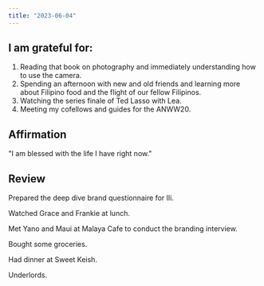 ```yaml
---
title: "2023-06-04"
---
```

## I am grateful for:
1. Reading that book on photography and immediately understanding how to use the camera.
2. Spending an afternoon with new and old friends and learning more about Filipino food and the flight of our fellow Filipinos.
3. Watching the series finale of Ted Lasso with Lea.
4. Meeting my cofellows and guides for the ANWW20.

## Affirmation

"I am blessed with the life I have right now."

## Review

Prepared the deep dive brand questionnaire for Ili.

Watched Grace and Frankie at lunch.

Met Yano and Maui at Malaya Cafe to conduct the branding interview.

Bought some groceries.

Had dinner at Sweet Keish.

Underlords.